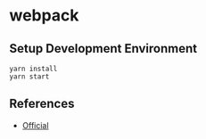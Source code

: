 # webpack


## Setup Development Environment
```
yarn install
yarn start
```


## References
* [Official](https://webpack.js.org/)
